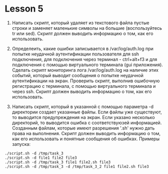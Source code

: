 # Lesson 5 
1. Написать скрипт, который удаляет из текстового файла пустые строки и заменяет маленькие символы на большие (воспользуйтесь tr или sed). Скрипт должен выводить информацию о том, как его использовать.

2. Определеить, какие ошибки записывается в /var/log/auth.log при попытке неудачной аутентификации пользователя для ssh подключения, для подключения через терминал - ctrl+alt+f3 и для подключения с помощью виртуального терминала (gui приложения). Сделать скрипт мониторинга лога /var/log/auth.log на наличие этих событий, который выводит сообщения о попытке неудачной аутентификации на экран. Проверить скрипт, выполнив ошибочную регистрацию с терминала, с помощью виртуального терминала и через ssh. Скрипт должен выводить информацию о том, как его использовать.

3. Написать скрипт, который в указанной с помощью параметра -d директории создает указанные файлы. Если файлы уже существуют, то выводится предупреждения на экран. Если указано несколько директорий, то выводится ошибка с соответствуюзей информацией. Созданным файлам, которые имеют разрешения '.sh' нужно дать права на выполнения. Скрипт должен выводить информацию о том, как его использовать и понятные сообщения об ошибках. Примеры запуска:

```
./script.sh -d /tmp/task_3
./script.sh -d file1 file2 file3
./script.sh -d /tmp/task_3 file1 file2.sh file3
./script.sh -d /tmp/task_3 -d /tmp/task_3_2 file1 file2.sh file3
```